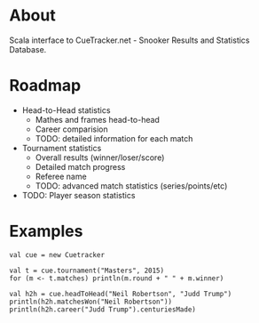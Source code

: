 
# About

Scala interface to CueTracker.net - Snooker Results and Statistics Database.

# Roadmap

* Head-to-Head statistics
  * Mathes and frames head-to-head
  * Career comparision
  * TODO: detailed information for each match
* Tournament statistics
  * Overall results (winner/loser/score)
  * Detailed match progress
  * Referee name
  * TODO: advanced match statistics (series/points/etc)
* TODO: Player season statistics

# Examples

    val cue = new Cuetracker

    val t = cue.tournament("Masters", 2015)
    for (m <- t.matches) println(m.round + " " + m.winner)

    val h2h = cue.headToHead("Neil Robertson", "Judd Trump")
    println(h2h.matchesWon("Neil Robertson"))
    println(h2h.career("Judd Trump").centuriesMade)
